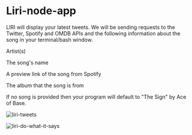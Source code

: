 # Liri-node-app

LIRI will display your latest tweets.  We will be sending requests to the Twitter, Spotify and OMDB APIs 
and the following information about the song in your terminal/bash window.

Artist(s)

The song's name

A preview link of the song from Spotify

The album that the song is from

If no song is provided then your program will default to "The Sign" by Ace of Base.

![liri-tweets](https://user-images.githubusercontent.com/35088613/40438309-ce64ec12-5e85-11e8-9c14-b68af1779a79.PNG)


![liri-do-what-it-says](https://user-images.githubusercontent.com/35088613/40438608-814092a0-5e86-11e8-9aab-1cd67ff04ae3.PNG)

